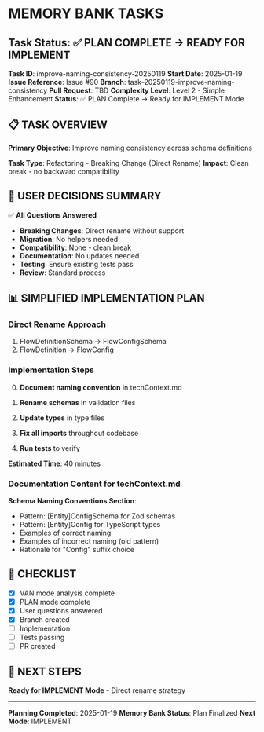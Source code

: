 # MEMORY BANK TASKS

## Task Status: ✅ PLAN COMPLETE → READY FOR IMPLEMENT

**Task ID**: improve-naming-consistency-20250119
**Start Date**: 2025-01-19
**Issue Reference**: Issue #90
**Branch**: task-20250119-improve-naming-consistency
**Pull Request**: TBD
**Complexity Level**: Level 2 - Simple Enhancement
**Status**: ✅ PLAN Complete → Ready for IMPLEMENT Mode

## 📋 TASK OVERVIEW

**Primary Objective**: Improve naming consistency across schema definitions

**Task Type**: Refactoring - Breaking Change (Direct Rename)
**Impact**: Clean break - no backward compatibility

## 🎯 USER DECISIONS SUMMARY

✅ **All Questions Answered**

- **Breaking Changes**: Direct rename without support
- **Migration**: No helpers needed
- **Compatibility**: None - clean break
- **Documentation**: No updates needed
- **Testing**: Ensure existing tests pass
- **Review**: Standard process

## 📊 SIMPLIFIED IMPLEMENTATION PLAN

### Direct Rename Approach

1. FlowDefinitionSchema → FlowConfigSchema
2. FlowDefinition → FlowConfig

### Implementation Steps

0. **Document naming convention** in techContext.md

1. **Rename schemas** in validation files
2. **Update types** in type files
3. **Fix all imports** throughout codebase
4. **Run tests** to verify

**Estimated Time**: 40 minutes

### Documentation Content for techContext.md

**Schema Naming Conventions Section**:

- Pattern: [Entity]ConfigSchema for Zod schemas
- Pattern: [Entity]Config for TypeScript types
- Examples of correct naming
- Examples of incorrect naming (old pattern)
- Rationale for "Config" suffix choice

## 📝 CHECKLIST

- [x] VAN mode analysis complete
- [x] PLAN mode complete
- [x] User questions answered
- [x] Branch created
- [ ] Implementation
- [ ] Tests passing
- [ ] PR created

## 🚀 NEXT STEPS

**Ready for IMPLEMENT Mode** - Direct rename strategy

---

**Planning Completed**: 2025-01-19
**Memory Bank Status**: Plan Finalized
**Next Mode**: IMPLEMENT
